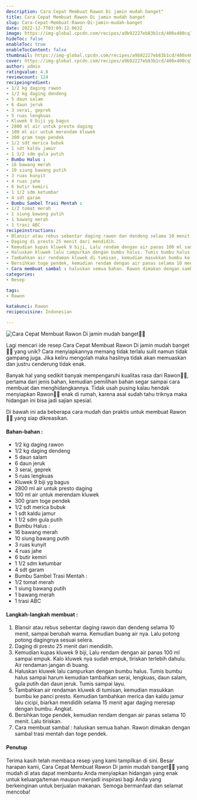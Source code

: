 ```yaml
---
description: Cara Cepat Membuat Rawon Di jamin mudah banget"
title: Cara Cepat Membuat Rawon Di jamin mudah banget
slug: Cara-Cepat-Membuat-Rawon-Di-jamin-mudah-banget
date: 2022-12-7T03:09:12.063Z
image: https://img-global.cpcdn.com/recipes/a9b92227eb83b1cd/400x400cq70/photo.jpg
hideToc: false
enableToc: true
enableTocContent: false
thumbnail: https://img-global.cpcdn.com/recipes/a9b92227eb83b1cd/400x400cq70/photo.jpg
cover: https://img-global.cpcdn.com/recipes/a9b92227eb83b1cd/400x400cq70/photo.jpg
author: admin
ratingvalue: 4.8
reviewcount: 124
recipeingredient:
- 1/2 kg daging rawon
- 1/2 kg daging dendeng
- 5 daun salam
- 6 daun jeruk
- 3 serai, geprek
- 5 ruas lengkuas
- Kluwek 9 biji yg bagus
- 2800 ml air untuk presto daging
- 100 ml air untuk merendam kluwek
- 300 gram toge pendek
- 1/2 sdt merica bubuk
- 1 sdt kaldu jamur
- 1 1/2 sdm gula putih
- Bumbu Halus :
- 16 bawang merah
- 10 siung bawang putih
- 3 ruas kunyit
- 4 ruas jahe
- 6 butir kemiri
- 1 1/2 sdm ketumbar
- 4 sdt garam
- Bumbu Sambel Trasi Mentah :
- 1/2 tomat merah
- 1 siung bawang putih
- 1 bawang merah
- 1 trasi ABC
recipeinstructions:
- Blansir atau rebus sebentar daging rawon dan dendeng selama 10 menit, sampai berubah warna. Kemudian buang air nya. Lalu potong potong dagingnya sesuai selera.
- Daging di presto 25 menit dari mendidih.
- Kemudian kupas kluwek 9 biji, Lalu rendam dengan air panas 100 ml sampai empuk. Kalo kluwek nya sudah empuk, tiriskan terlebih dahulu. Air rendaman jangan di buang.
- Haluskan kluwek lalu campurkan dengan bumbu halus. Tumis bumbu halus sampai harum kemudian tambahkan serai, lengkuas, daun salam, gula putih dan daun jeruk. Tumis sampai layu.
- Tambahkan air rendaman kluwek di tumisan, kemudian masukkan bumbu ke panci presto. Kemudian tambahkan merica dan kaldu jamur lalu cicipi, biarkan mendidih selama 15 menit agar daging meresap dengan bumbu. Angkat.
- Bersihkan toge pendek, kemudian rendam dengan air panas selama 10 menit. Lalu tiriskan.
- Cara membuat sambal : haluskan semua bahan. Rawon dimakan dengan sambal trasi mentah dan toge pendek.
categories:
- Resep

tags:
- Rawon

katakunci: Rawon
recipecuisine: Indonesian

---
```


![Cara Cepat Membuat Rawon Di jamin mudah banget👩‍🍳](https://img-global.cpcdn.com/recipes/a9b92227eb83b1cd/400x400cq70/photo.jpg)

Lagi mencari ide resep Cara Cepat Membuat Rawon Di jamin mudah banget👩‍🍳 yang unik? Cara menyiapkannya memang tidak terlalu sulit namun tidak gampang juga. Jika keliru mengolah maka hasilnya tidak akan memuaskan dan justru cenderung tidak enak.

Banyak hal yang sedikit banyak mempengaruhi kualitas rasa dari Rawon👩‍🍳, pertama dari jenis bahan, kemudian pemilihan bahan segar sampai cara membuat dan menghidangkannya. Tidak usah pusing kalau hendak menyiapkan Rawon👩‍🍳 enak di rumah, karena asal sudah tahu triknya maka hidangan ini bisa jadi sajian spesial.

Di bawah ini ada beberapa cara mudah dan praktis untuk membuat Rawon👩‍🍳 yang siap dikreasikan.

<!--inarticleads1-->

#### Bahan-bahan :

- 1/2 kg daging rawon
- 1/2 kg daging dendeng
- 5 daun salam
- 6 daun jeruk
- 3 serai, geprek
- 5 ruas lengkuas
- Kluwek 9 biji yg bagus
- 2800 ml air untuk presto daging
- 100 ml air untuk merendam kluwek
- 300 gram toge pendek
- 1/2 sdt merica bubuk
- 1 sdt kaldu jamur
- 1 1/2 sdm gula putih
- Bumbu Halus :
- 16 bawang merah
- 10 siung bawang putih
- 3 ruas kunyit
- 4 ruas jahe
- 6 butir kemiri
- 1 1/2 sdm ketumbar
- 4 sdt garam
- Bumbu Sambel Trasi Mentah :
- 1/2 tomat merah
- 1 siung bawang putih
- 1 bawang merah
- 1 trasi ABC

<!--inarticleads2-->

#### Langkah-langkah membuat :

1. Blansir atau rebus sebentar daging rawon dan dendeng selama 10 menit, sampai berubah warna. Kemudian buang air nya. Lalu potong potong dagingnya sesuai selera.
1. Daging di presto 25 menit dari mendidih.
1. Kemudian kupas kluwek 9 biji, Lalu rendam dengan air panas 100 ml sampai empuk. Kalo kluwek nya sudah empuk, tiriskan terlebih dahulu. Air rendaman jangan di buang.
1. Haluskan kluwek lalu campurkan dengan bumbu halus. Tumis bumbu halus sampai harum kemudian tambahkan serai, lengkuas, daun salam, gula putih dan daun jeruk. Tumis sampai layu.
1. Tambahkan air rendaman kluwek di tumisan, kemudian masukkan bumbu ke panci presto. Kemudian tambahkan merica dan kaldu jamur lalu cicipi, biarkan mendidih selama 15 menit agar daging meresap dengan bumbu. Angkat.
1. Bersihkan toge pendek, kemudian rendam dengan air panas selama 10 menit. Lalu tiriskan.
1. Cara membuat sambal : haluskan semua bahan. Rawon dimakan dengan sambal trasi mentah dan toge pendek.

#### Penutup

Terima kasih telah membaca resep yang kami tampilkan di sini. Besar harapan kami, Cara Cepat Membuat Rawon Di jamin mudah banget👩‍🍳 yang mudah di atas dapat membantu Anda menyiapkan hidangan yang enak untuk keluarga/teman maupun menjadi inspirasi bagi Anda yang berkeinginan untuk berjualan makanan. Semoga bermanfaat dan selamat mencoba!